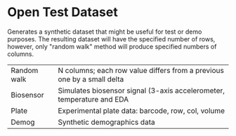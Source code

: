 <!-- TITLE: Open Test Dataset -->
<!-- SUBTITLE: -->

# Open Test Dataset

Generates a synthetic dataset that might be useful for test or demo purposes. The resulting dataset will have
the specified number of rows, however, only "random walk" method will produce specified numbers of columns.

|             |                        |
|-------------|------------------------|
| Random walk | N columns; each row value differs from a previous one by a small delta |
| Biosensor   | Simulates biosensor signal (3-axis accelerometer, temperature and EDA |
| Plate       | Experimental plate data: barcode, row, col, volume |
| Demog       | Synthetic demographics data |
